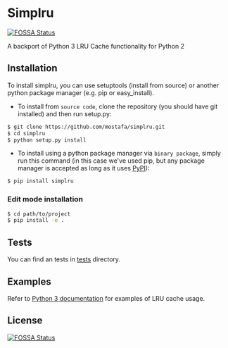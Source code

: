 # Simplru
[![FOSSA Status](https://app.fossa.io/api/projects/git%2Bgithub.com%2Fmostafa%2Fsimplru.svg?type=shield)](https://app.fossa.io/projects/git%2Bgithub.com%2Fmostafa%2Fsimplru?ref=badge_shield)

A backport of Python 3 LRU Cache functionality for Python 2

## Installation
To install simplru, you can use setuptools (install from source) or another python package manager (e.g. pip or easy_install).

+ To install from `source code`, clone the repository (you should have git installed) and then run setup.py:
```bash
$ git clone https://github.com/mostafa/simplru.git
$ cd simplru
$ python setup.py install
```
+ To install using a python package manager via `binary package`, simply run this command (in this case we've used pip, but any package manager is accepted as long as it uses [PyPI](https://pypi.python.org/pypi)):
```bash
$ pip install simplru
```

### Edit mode installation
```bash
$ cd path/to/project
$ pip install -e .
```

## Tests
You can find an tests in [tests](https://github.com/mostafa/simplru/tree/master/tests) directory.

## Examples
Refer to [Python 3 documentation](https://docs.python.org/3/library/functools.html#functools.lru_cache) for examples of LRU cache usage.


## License
[![FOSSA Status](https://app.fossa.io/api/projects/git%2Bgithub.com%2Fmostafa%2Fsimplru.svg?type=large)](https://app.fossa.io/projects/git%2Bgithub.com%2Fmostafa%2Fsimplru?ref=badge_large)
